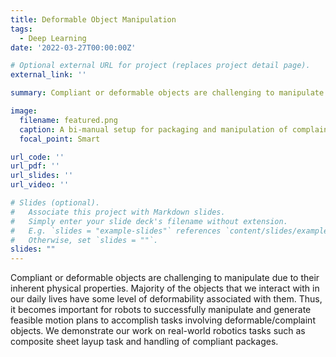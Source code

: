 ```yaml
---
title: Deformable Object Manipulation
tags:
  - Deep Learning
date: '2022-03-27T00:00:00Z'

# Optional external URL for project (replaces project detail page).
external_link: ''

summary: Compliant or deformable objects are challenging to manipulate due to their inherent physical properties. However, the majority of the objects humans interact with are deformable. This work focuses on enabling robots to handle such objects with greater efficiency and flexibility and to be able to adapt to changes in the objects or their surroundings.

image:
  filename: featured.png
  caption: A bi-manual setup for packaging and manipulation of complaint packages
  focal_point: Smart

url_code: ''
url_pdf: ''
url_slides: ''
url_video: ''

# Slides (optional).
#   Associate this project with Markdown slides.
#   Simply enter your slide deck's filename without extension.
#   E.g. `slides = "example-slides"` references `content/slides/example-slides.md`.
#   Otherwise, set `slides = ""`.
slides: ""
---
```

Compliant or deformable objects are challenging to manipulate due to their inherent physical properties. Majority of the objects that we interact with in our daily lives have some level of deformability associated with them. Thus, it becomes important for robots to successfully manipulate and generate feasible motion plans to accomplish tasks involving deformable/complaint objects. We demonstrate our work on real-world robotics tasks such as composite sheet layup task and handling of compliant packages.